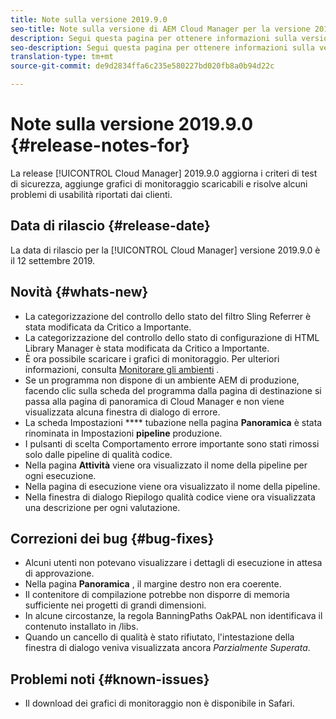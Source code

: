```yaml
---
title: Note sulla versione 2019.9.0
seo-title: Note sulla versione di AEM Cloud Manager per la versione 2019.9.0
description: Segui questa pagina per ottenere informazioni sulla versione 2019.9.0 di Cloud Manager.
seo-description: Segui questa pagina per ottenere informazioni sulla versione 2019.9.0 di AEM Cloud Manager.
translation-type: tm+mt
source-git-commit: de9d2834ffa6c235e580227bd020fb8a0b94d22c

---
```


# Note sulla versione 2019.9.0 {#release-notes-for}

La release [!UICONTROL Cloud Manager] 2019.9.0 aggiorna i criteri di test di sicurezza, aggiunge grafici di monitoraggio scaricabili e risolve alcuni problemi di usabilità riportati dai clienti.

## Data di rilascio {#release-date}

La data di rilascio per la [!UICONTROL Cloud Manager] versione 2019.9.0 è il 12 settembre 2019.

## Novità {#whats-new}

* La categorizzazione del controllo dello stato del filtro Sling Referrer è stata modificata da Critico a Importante.
* La categorizzazione del controllo dello stato di configurazione di HTML Library Manager è stata modificata da Critico a Importante.
* È ora possibile scaricare i grafici di monitoraggio. Per ulteriori informazioni, consulta [Monitorare gli ambienti](monitor-your-environments.md) .
* Se un programma non dispone di un ambiente AEM di produzione, facendo clic sulla scheda del programma dalla pagina di destinazione si passa alla pagina di panoramica di Cloud Manager e non viene visualizzata alcuna finestra di dialogo di errore.
* La scheda Impostazioni **** tubazione nella pagina **Panoramica** è stata rinominata in Impostazioni **pipeline** produzione.
* I pulsanti di scelta Comportamento errore importante sono stati rimossi solo dalle pipeline di qualità codice.
* Nella pagina **Attività** viene ora visualizzato il nome della pipeline per ogni esecuzione.
* Nella pagina di esecuzione viene ora visualizzato il nome della pipeline.
* Nella finestra di dialogo Riepilogo qualità codice viene ora visualizzata una descrizione per ogni valutazione.

## Correzioni dei bug {#bug-fixes}

* Alcuni utenti non potevano visualizzare i dettagli di esecuzione in attesa di approvazione.
* Nella pagina **Panoramica** , il margine destro non era coerente.
* Il contenitore di compilazione potrebbe non disporre di memoria sufficiente nei progetti di grandi dimensioni.
* In alcune circostanze, la regola BanningPaths OakPAL non identificava il contenuto installato in /libs.
* Quando un cancello di qualità è stato rifiutato, l'intestazione della finestra di dialogo veniva visualizzata ancora *Parzialmente Superata*.

## Problemi noti {#known-issues}

* Il download dei grafici di monitoraggio non è disponibile in Safari.

